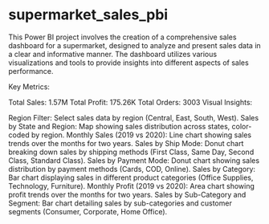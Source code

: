 # supermarket_sales_pbi

This Power BI project involves the creation of a comprehensive sales dashboard for a supermarket, designed to analyze and present sales data in a clear and informative manner. The dashboard utilizes various visualizations and tools to provide insights into different aspects of sales performance.

Key Metrics:

Total Sales: 1.57M
Total Profit: 175.26K
Total Orders: 3003
Visual Insights:

Region Filter: Select sales data by region (Central, East, South, West).
Sales by State and Region: Map showing sales distribution across states, color-coded by region.
Monthly Sales (2019 vs 2020): Line chart showing sales trends over the months for two years.
Sales by Ship Mode: Donut chart breaking down sales by shipping methods (First Class, Same Day, Second Class, Standard Class).
Sales by Payment Mode: Donut chart showing sales distribution by payment methods (Cards, COD, Online).
Sales by Category: Bar chart displaying sales in different product categories (Office Supplies, Technology, Furniture).
Monthly Profit (2019 vs 2020): Area chart showing profit trends over the months for two years.
Sales by Sub-Category and Segment: Bar chart detailing sales by sub-categories and customer segments (Consumer, Corporate, Home Office).
